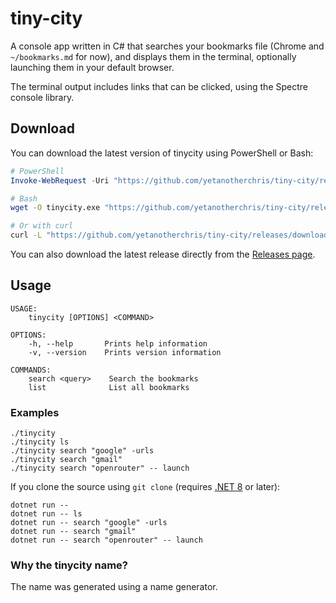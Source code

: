 # tiny-city
A console app written in C# that searches your bookmarks file (Chrome and ``~/bookmarks.md`` for now), and displays them in the terminal, 
optionally launching them in your default browser.

The terminal output includes links that can be clicked, using the Spectre console library.

## Download

You can download the latest version of tinycity using PowerShell or Bash:

```powershell
# PowerShell
Invoke-WebRequest -Uri "https://github.com/yetanotherchris/tiny-city/releases/download/v1.0.9/tinycity.exe" -OutFile "tinycity.exe"
```

```bash
# Bash
wget -O tinycity.exe "https://github.com/yetanotherchris/tiny-city/releases/download/v1.0.9/tinycity"

# Or with curl
curl -L "https://github.com/yetanotherchris/tiny-city/releases/download/v1.0.9/tinycity.exe" -o tinycity
```

You can also download the latest release directly from the [Releases page](https://github.com/yetanotherchris/tiny-city/releases).

## Usage

```
USAGE:
    tinycity [OPTIONS] <COMMAND>

OPTIONS:
    -h, --help       Prints help information
    -v, --version    Prints version information

COMMANDS:
    search <query>    Search the bookmarks
    list              List all bookmarks
```

### Examples
```
./tinycity
./tinycity ls
./tinycity search "google" -urls
./tinycity search "gmail"
./tinycity search "openrouter" -- launch
```

If you clone the source using `git clone` (requires [.NET 8](https://dotnet.microsoft.com/en-us/download/dotnet/8.0) or later):

```
dotnet run --
dotnet run -- ls
dotnet run -- search "google" -urls
dotnet run -- search "gmail"
dotnet run -- search "openrouter" -- launch
```

### Why the tinycity name?
The name was generated using a name generator.